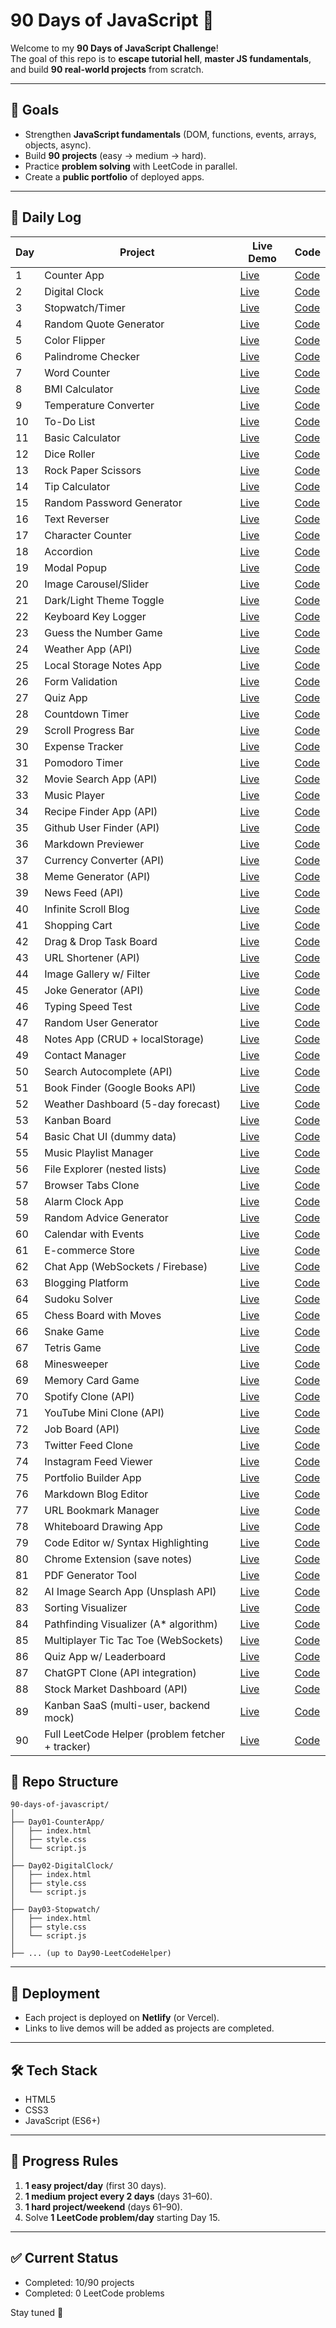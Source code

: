 # 90 Days of JavaScript 🚀

Welcome to my **90 Days of JavaScript Challenge**!  
The goal of this repo is to **escape tutorial hell**, **master JS fundamentals**, and build **90 real-world projects** from scratch.  

---

## 🎯 Goals
- Strengthen **JavaScript fundamentals** (DOM, functions, events, arrays, objects, async).  
- Build **90 projects** (easy → medium → hard).  
- Practice **problem solving** with LeetCode in parallel.  
- Create a **public portfolio** of deployed apps.  

---

## 📅 Daily Log

| Day | Project | Live Demo | Code |
|-----|---------|-----------|------|
| 1   | Counter App | [Live](#) | [Code](https://github.com/codeharman/Passenger-Counter) |
| 2   | Digital Clock | [Live](#) | [Code](./Day02-DigitalClock) |
| 3   | Stopwatch/Timer | [Live](#) | [Code](./Day03-Stopwatch) |
| 4   | Random Quote Generator | [Live](#) | [Code](./Day04-RandomQuoteGenerator) |
| 5   | Color Flipper | [Live](#) | [Code](./Day05-ColorFlipper) |
| 6   | Palindrome Checker | [Live](#) | [Code](./Day06-PalindromeChecker) |
| 7   | Word Counter | [Live](#) | [Code](./Day07-WordCounter) |
| 8   | BMI Calculator | [Live](#) | [Code](./Day08-BMICalculator) |
| 9   | Temperature Converter | [Live](#) | [Code](./Day09-TemperatureConverter) |
| 10  | To-Do List | [Live](#) | [Code](./Day10-ToDoList) |
| 11  | Basic Calculator | [Live](#) | [Code](./Day11-BasicCalculator) |
| 12  | Dice Roller | [Live](#) | [Code](./Day12-DiceRoller) |
| 13  | Rock Paper Scissors | [Live](#) | [Code](./Day13-RockPaperScissors) |
| 14  | Tip Calculator | [Live](#) | [Code](./Day14-TipCalculator) |
| 15  | Random Password Generator | [Live](#) | [Code](./Day15-RandomPasswordGenerator) |
| 16  | Text Reverser | [Live](#) | [Code](./Day16-TextReverser) |
| 17  | Character Counter | [Live](#) | [Code](./Day17-CharacterCounter) |
| 18  | Accordion | [Live](#) | [Code](./Day18-Accordion) |
| 19  | Modal Popup | [Live](#) | [Code](./Day19-ModalPopup) |
| 20  | Image Carousel/Slider | [Live](#) | [Code](./Day20-ImageSlider) |
| 21  | Dark/Light Theme Toggle | [Live](#) | [Code](./Day21-ThemeToggle) |
| 22  | Keyboard Key Logger | [Live](#) | [Code](./Day22-KeyLogger) |
| 23  | Guess the Number Game | [Live](#) | [Code](./Day23-GuessNumber) |
| 24  | Weather App (API) | [Live](#) | [Code](./Day24-WeatherApp) |
| 25  | Local Storage Notes App | [Live](#) | [Code](./Day25-NotesApp) |
| 26  | Form Validation | [Live](#) | [Code](./Day26-FormValidation) |
| 27  | Quiz App | [Live](#) | [Code](./Day27-QuizApp) |
| 28  | Countdown Timer | [Live](#) | [Code](./Day28-CountdownTimer) |
| 29  | Scroll Progress Bar | [Live](#) | [Code](./Day29-ScrollProgress) |
| 30  | Expense Tracker | [Live](#) | [Code](./Day30-ExpenseTracker) |
| 31  | Pomodoro Timer | [Live](#) | [Code](./Day31-PomodoroTimer) |
| 32  | Movie Search App (API) | [Live](#) | [Code](./Day32-MovieSearch) |
| 33  | Music Player | [Live](#) | [Code](./Day33-MusicPlayer) |
| 34  | Recipe Finder App (API) | [Live](#) | [Code](./Day34-RecipeFinder) |
| 35  | Github User Finder (API) | [Live](#) | [Code](./Day35-GithubFinder) |
| 36  | Markdown Previewer | [Live](#) | [Code](./Day36-MarkdownPreviewer) |
| 37  | Currency Converter (API) | [Live](#) | [Code](./Day37-CurrencyConverter) |
| 38  | Meme Generator (API) | [Live](#) | [Code](./Day38-MemeGenerator) |
| 39  | News Feed (API) | [Live](#) | [Code](./Day39-NewsFeed) |
| 40  | Infinite Scroll Blog | [Live](#) | [Code](./Day40-InfiniteScroll) |
| 41  | Shopping Cart | [Live](#) | [Code](./Day41-ShoppingCart) |
| 42  | Drag & Drop Task Board | [Live](#) | [Code](./Day42-DragDropBoard) |
| 43  | URL Shortener (API) | [Live](#) | [Code](./Day43-URLShortener) |
| 44  | Image Gallery w/ Filter | [Live](#) | [Code](./Day44-ImageGallery) |
| 45  | Joke Generator (API) | [Live](#) | [Code](./Day45-JokeGenerator) |
| 46  | Typing Speed Test | [Live](#) | [Code](./Day46-TypingTest) |
| 47  | Random User Generator | [Live](#) | [Code](./Day47-RandomUser) |
| 48  | Notes App (CRUD + localStorage) | [Live](#) | [Code](./Day48-NotesCRUD) |
| 49  | Contact Manager | [Live](#) | [Code](./Day49-ContactManager) |
| 50  | Search Autocomplete (API) | [Live](#) | [Code](./Day50-SearchAutocomplete) |
| 51  | Book Finder (Google Books API) | [Live](#) | [Code](./Day51-BookFinder) |
| 52  | Weather Dashboard (5-day forecast) | [Live](#) | [Code](./Day52-WeatherDashboard) |
| 53  | Kanban Board | [Live](#) | [Code](./Day53-KanbanBoard) |
| 54  | Basic Chat UI (dummy data) | [Live](#) | [Code](./Day54-ChatUI) |
| 55  | Music Playlist Manager | [Live](#) | [Code](./Day55-PlaylistManager) |
| 56  | File Explorer (nested lists) | [Live](#) | [Code](./Day56-FileExplorer) |
| 57  | Browser Tabs Clone | [Live](#) | [Code](./Day57-BrowserTabs) |
| 58  | Alarm Clock App | [Live](#) | [Code](./Day58-AlarmClock) |
| 59  | Random Advice Generator | [Live](#) | [Code](./Day59-AdviceGenerator) |
| 60  | Calendar with Events | [Live](#) | [Code](./Day60-Calendar) |
| 61  | E-commerce Store | [Live](#) | [Code](./Day61-EcommerceStore) |
| 62  | Chat App (WebSockets / Firebase) | [Live](#) | [Code](./Day62-ChatApp) |
| 63  | Blogging Platform | [Live](#) | [Code](./Day63-BlogPlatform) |
| 64  | Sudoku Solver | [Live](#) | [Code](./Day64-SudokuSolver) |
| 65  | Chess Board with Moves | [Live](#) | [Code](./Day65-ChessBoard) |
| 66  | Snake Game | [Live](#) | [Code](./Day66-SnakeGame) |
| 67  | Tetris Game | [Live](#) | [Code](./Day67-Tetris) |
| 68  | Minesweeper | [Live](#) | [Code](./Day68-Minesweeper) |
| 69  | Memory Card Game | [Live](#) | [Code](./Day69-MemoryGame) |
| 70  | Spotify Clone (API) | [Live](#) | [Code](./Day70-SpotifyClone) |
| 71  | YouTube Mini Clone (API) | [Live](#) | [Code](./Day71-YouTubeClone) |
| 72  | Job Board (API) | [Live](#) | [Code](./Day72-JobBoard) |
| 73  | Twitter Feed Clone | [Live](#) | [Code](./Day73-TwitterClone) |
| 74  | Instagram Feed Viewer | [Live](#) | [Code](./Day74-InstagramViewer) |
| 75  | Portfolio Builder App | [Live](#) | [Code](./Day75-PortfolioBuilder) |
| 76  | Markdown Blog Editor | [Live](#) | [Code](./Day76-MarkdownBlog) |
| 77  | URL Bookmark Manager | [Live](#) | [Code](./Day77-BookmarkManager) |
| 78  | Whiteboard Drawing App | [Live](#) | [Code](./Day78-Whiteboard) |
| 79  | Code Editor w/ Syntax Highlighting | [Live](#) | [Code](./Day79-CodeEditor) |
| 80  | Chrome Extension (save notes) | [Live](#) | [Code](./Day80-ChromeExtension) |
| 81  | PDF Generator Tool | [Live](#) | [Code](./Day81-PDFGenerator) |
| 82  | AI Image Search App (Unsplash API) | [Live](#) | [Code](./Day82-AIImageSearch) |
| 83  | Sorting Visualizer | [Live](#) | [Code](./Day83-SortingVisualizer) |
| 84  | Pathfinding Visualizer (A* algorithm) | [Live](#) | [Code](./Day84-PathfindingVisualizer) |
| 85  | Multiplayer Tic Tac Toe (WebSockets) | [Live](#) | [Code](./Day85-MultiplayerTicTacToe) |
| 86  | Quiz App w/ Leaderboard | [Live](#) | [Code](./Day86-QuizLeaderboard) |
| 87  | ChatGPT Clone (API integration) | [Live](#) | [Code](./Day87-ChatGPTClone) |
| 88  | Stock Market Dashboard (API) | [Live](#) | [Code](./Day88-StockDashboard) |
| 89  | Kanban SaaS (multi-user, backend mock) | [Live](#) | [Code](./Day89-KanbanSaaS) |
| 90  | Full LeetCode Helper (problem fetcher + tracker) | [Live](#) | [Code](./Day90-LeetCodeHelper) |


## 📂 Repo Structure
```
90-days-of-javascript/
│
├── Day01-CounterApp/
│   ├── index.html
│   ├── style.css
│   └── script.js
│
├── Day02-DigitalClock/
│   ├── index.html
│   ├── style.css
│   └── script.js
│
├── Day03-Stopwatch/
│   ├── index.html
│   ├── style.css
│   └── script.js
│
├── ... (up to Day90-LeetCodeHelper)

```

---

## 🚀 Deployment
- Each project is deployed on **Netlify** (or Vercel).  
- Links to live demos will be added as projects are completed.  

---

## 🛠️ Tech Stack
- HTML5  
- CSS3  
- JavaScript (ES6+)  

---

## 📖 Progress Rules
1. **1 easy project/day** (first 30 days).  
2. **1 medium project every 2 days** (days 31–60).  
3. **1 hard project/weekend** (days 61–90).  
4. Solve **1 LeetCode problem/day** starting Day 15.  

---

## ✅ Current Status
- Completed: 10/90 projects  
- Completed: 0 LeetCode problems  

Stay tuned 🚀

